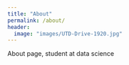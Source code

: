 ```yaml
---
title: "About"
permalink: /about/
header:
  image: "images/UTD-Drive-1920.jpg"
---
```

About page, student at data science
